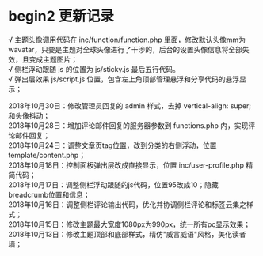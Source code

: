 # begin2 更新记录

√ 主题头像调用代码在 inc/function/function.php 里面，修改默认头像mm为wavatar，只要是主题对全球头像进行了干涉的，后台的设置头像信息将全部失效，且变成主题图片；<br/>
√ 侧栏浮动跟随 js 的位置为 js/sticky.js 最后五行代码。<br/>
√ 弹出层效果 js/script.js 位置，包含左上角顶部管理悬浮和分享代码的悬浮显示；

2018年10月30日：修改管理员回复的 admin 样式，去掉 vertical-align: super; 和头像抖动；<br/>
2018年10月28日：增加评论邮件回复的服务器参数到 functions.php 内，实现评论邮件回复；<br/>
2018年10月24日：调整文章页tag位置，改到分类的右侧浮动，位置 template/content.php；<br/>
2018年10月18日：控制面板弹出层改成直接显示，位置 inc/user-profile.php 精简代码；<br/>
2018年10月17日：调整侧栏浮动跟随的js代码，位置95改成10；隐藏breadcrumb位置和信息；<br/>
2018年10月16日：调整侧栏评论输出代码，优化并协调侧栏评论和标签云集之样式；<br/>
2018年10月15日：修改主题最大宽度1080px为990px，统一所有pc显示效果；<br/>
2018年10月13日：修改主题顶部和底部样式，精仿"威言威语"风格，美化读者墙；<br/>
